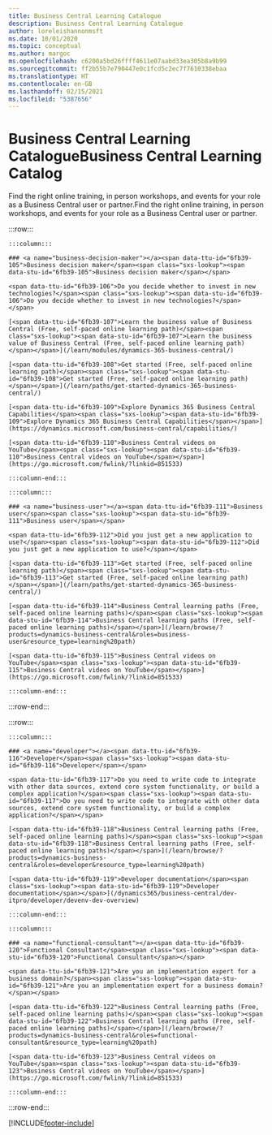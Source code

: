 ```yaml
---
title: Business Central Learning Catalogue
description: Business Central Learning Catalogue
author: loreleishannonmsft
ms.date: 10/01/2020
ms.topic: conceptual
ms.author: margoc
ms.openlocfilehash: c6200a5bd26ffff4611e07aabd33ea305b8a9b99
ms.sourcegitcommit: ff2b55b7e790447e0c1fcd5c2ec7f7610338ebaa
ms.translationtype: HT
ms.contentlocale: en-GB
ms.lasthandoff: 02/15/2021
ms.locfileid: "5387656"
---
```

# <a name="business-central-learning-catalog"></a><span data-ttu-id="6fb39-103">Business Central Learning Catalogue</span><span class="sxs-lookup"><span data-stu-id="6fb39-103">Business Central Learning Catalog</span></span>

<span data-ttu-id="6fb39-104">Find the right online training, in person workshops, and events for your role as a Business Central user or partner.</span><span class="sxs-lookup"><span data-stu-id="6fb39-104">Find the right online training, in person workshops, and events for your role as a Business Central user or partner.</span></span>

:::row:::

    :::column:::

    ### <a name="business-decision-maker"></a><span data-ttu-id="6fb39-105">Business decision maker</span><span class="sxs-lookup"><span data-stu-id="6fb39-105">Business decision maker</span></span>

    <span data-ttu-id="6fb39-106">Do you decide whether to invest in new technologies?</span><span class="sxs-lookup"><span data-stu-id="6fb39-106">Do you decide whether to invest in new technologies?</span></span> 

    [<span data-ttu-id="6fb39-107">Learn the business value of Business Central (Free, self-paced online learning path)</span><span class="sxs-lookup"><span data-stu-id="6fb39-107">Learn the business value of Business Central (Free, self-paced online learning path)</span></span>](/learn/modules/dynamics-365-business-central/)

    [<span data-ttu-id="6fb39-108">Get started (Free, self-paced online learning path)</span><span class="sxs-lookup"><span data-stu-id="6fb39-108">Get started (Free, self-paced online learning path)</span></span>](/learn/paths/get-started-dynamics-365-business-central/)

    [<span data-ttu-id="6fb39-109">Explore Dynamics 365 Business Central Capabilities</span><span class="sxs-lookup"><span data-stu-id="6fb39-109">Explore Dynamics 365 Business Central Capabilities</span></span>](https://dynamics.microsoft.com/business-central/capabilities/)

    [<span data-ttu-id="6fb39-110">Business Central videos on YouTube</span><span class="sxs-lookup"><span data-stu-id="6fb39-110">Business Central videos on YouTube</span></span>](https://go.microsoft.com/fwlink/?linkid=851533)

    :::column-end:::

    :::column:::

    ### <a name="business-user"></a><span data-ttu-id="6fb39-111">Business user</span><span class="sxs-lookup"><span data-stu-id="6fb39-111">Business user</span></span>

    <span data-ttu-id="6fb39-112">Did you just get a new application to use?</span><span class="sxs-lookup"><span data-stu-id="6fb39-112">Did you just get a new application to use?</span></span> 

    [<span data-ttu-id="6fb39-113">Get started (Free, self-paced online learning path)</span><span class="sxs-lookup"><span data-stu-id="6fb39-113">Get started (Free, self-paced online learning path)</span></span>](/learn/paths/get-started-dynamics-365-business-central/)

    [<span data-ttu-id="6fb39-114">Business Central learning paths (Free, self-paced online learning paths)</span><span class="sxs-lookup"><span data-stu-id="6fb39-114">Business Central learning paths (Free, self-paced online learning paths)</span></span>](/learn/browse/?products=dynamics-business-central&roles=business-user&resource_type=learning%20path)

    [<span data-ttu-id="6fb39-115">Business Central videos on YouTube</span><span class="sxs-lookup"><span data-stu-id="6fb39-115">Business Central videos on YouTube</span></span>](https://go.microsoft.com/fwlink/?linkid=851533)

    :::column-end:::

:::row-end:::

:::row:::

    :::column:::

    ### <a name="developer"></a><span data-ttu-id="6fb39-116">Developer</span><span class="sxs-lookup"><span data-stu-id="6fb39-116">Developer</span></span>

    <span data-ttu-id="6fb39-117">Do you need to write code to integrate with other data sources, extend core system functionality, or build a complex application?</span><span class="sxs-lookup"><span data-stu-id="6fb39-117">Do you need to write code to integrate with other data sources, extend core system functionality, or build a complex application?</span></span>

    [<span data-ttu-id="6fb39-118">Business Central learning paths (Free, self-paced online learning paths)</span><span class="sxs-lookup"><span data-stu-id="6fb39-118">Business Central learning paths (Free, self-paced online learning paths)</span></span>](/learn/browse/?products=dynamics-business-central&roles=developer&resource_type=learning%20path)

    [<span data-ttu-id="6fb39-119">Developer documentation</span><span class="sxs-lookup"><span data-stu-id="6fb39-119">Developer documentation</span></span>](/dynamics365/business-central/dev-itpro/developer/devenv-dev-overview)

    :::column-end:::

    :::column:::

    ### <a name="functional-consultant"></a><span data-ttu-id="6fb39-120">Functional Consultant</span><span class="sxs-lookup"><span data-stu-id="6fb39-120">Functional Consultant</span></span>
    
    <span data-ttu-id="6fb39-121">Are you an implementation expert for a business domain?</span><span class="sxs-lookup"><span data-stu-id="6fb39-121">Are you an implementation expert for a business domain?</span></span> 

    [<span data-ttu-id="6fb39-122">Business Central learning paths (Free, self-paced online learning paths)</span><span class="sxs-lookup"><span data-stu-id="6fb39-122">Business Central learning paths (Free, self-paced online learning paths)</span></span>](/learn/browse/?products=dynamics-business-central&roles=functional-consultant&resource_type=learning%20path)

    [<span data-ttu-id="6fb39-123">Business Central videos on YouTube</span><span class="sxs-lookup"><span data-stu-id="6fb39-123">Business Central videos on YouTube</span></span>](https://go.microsoft.com/fwlink/?linkid=851533)

    :::column-end:::

:::row-end:::


[!INCLUDE[footer-include](../includes/footer-banner.md)]
